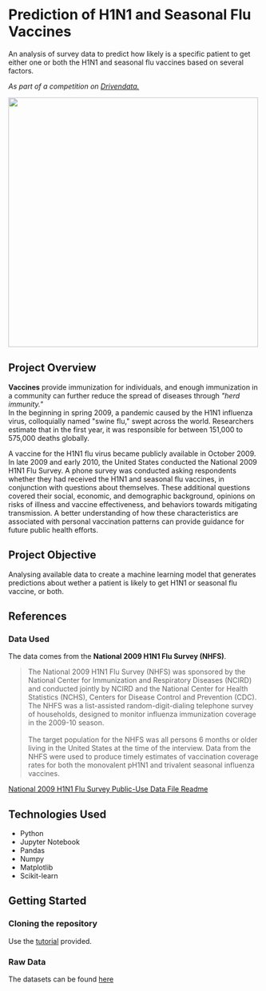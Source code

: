 # Prediction of H1N1 and Seasonal Flu Vaccines
An analysis of survey data to predict how likely is a specific patient to get either one or both the H1N1 and seasonal flu vaccines based on several factors.

*As part of a competition on <a href="https://www.drivendata.org/">Drivendata.</a>*<br>

<img height="500" src="https://drivendata-public-assets.s3.amazonaws.com/flu-vaccine.jpg"/>

## Project Overview
**Vaccines** provide immunization for individuals, and enough immunization in a community can further reduce the spread of diseases through *"herd immunity."*<br>
In the beginning in spring 2009, a pandemic caused by the H1N1 influenza virus, colloquially named "swine flu," swept across the world. Researchers estimate that in the first year, it was responsible for between 151,000 to 575,000 deaths globally.<br>

A vaccine for the H1N1 flu virus became publicly available in October 2009. In late 2009 and early 2010, the United States conducted the National 2009 H1N1 Flu Survey. A phone survey was conducted asking respondents whether they had received the H1N1 and seasonal flu vaccines, in conjunction with questions about themselves. These additional questions covered their social, economic, and demographic background, opinions on risks of illness and vaccine effectiveness, and behaviors towards mitigating transmission. A better understanding of how these characteristics are associated with personal vaccination patterns can provide guidance for future public health efforts.

## Project Objective
Analysing available data to create a machine learning model that generates predictions about wether a patient is likely to get H1N1 or seasonal flu vaccine, or both.

## References
### Data Used
The data comes from the **National 2009 H1N1 Flu Survey (NHFS)**.

>The National 2009 H1N1 Flu Survey (NHFS) was sponsored by the National Center for Immunization and Respiratory Diseases (NCIRD) and conducted jointly by NCIRD and the National Center for Health Statistics (NCHS), Centers for Disease Control and Prevention (CDC). The NHFS was a list-assisted random-digit-dialing telephone survey of households, designed to monitor influenza immunization coverage in the 2009-10 season.<br>
<br>The target population for the NHFS was all persons 6 months or older living in the United States at the time of the interview. Data from the NHFS were used to produce timely estimates of vaccination coverage rates for both the monovalent pH1N1 and trivalent seasonal influenza vaccines.

<a href="https://ftp.cdc.gov/pub/Health_Statistics/NCHS/Datasets/nis/nhfs/nhfspuf_readme.txt">National 2009 H1N1 Flu Survey Public-Use Data File Readme</a>

## Technologies Used
- Python
- Jupyter Notebook
- Pandas
- Numpy
- Matplotlib
- Scikit-learn

## Getting Started
### Cloning the repository
Use the <a href="https://docs.github.com/en/repositories/creating-and-managing-repositories/cloning-a-repository">tutorial</a> provided.<br>

### Raw Data
The datasets can be found <a href="https://www.drivendata.org/competitions/66/flu-shot-learning/page/210/">here</a>
